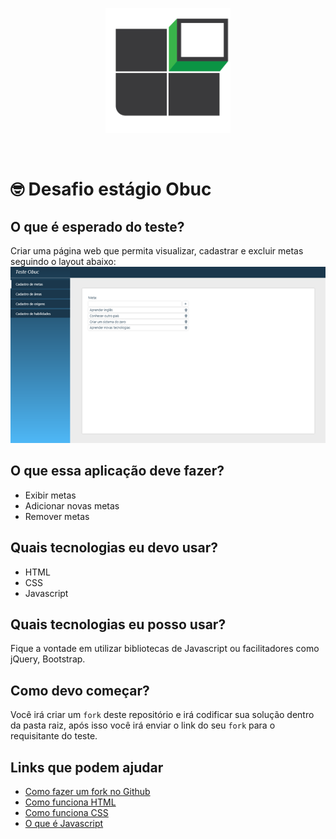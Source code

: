 <p align="center">
  <img src="logoObuc.png" alt="drawing" style="width:200px;"/>
</p>
<br>

# 🤓 Desafio estágio Obuc
## O que é esperado do teste?
Criar uma página web que permita visualizar, cadastrar e excluir metas seguindo o layout abaixo: 
![teste](layout.png)

## O que essa aplicação deve fazer?
- Exibir metas
- Adicionar novas metas
- Remover metas

## Quais tecnologias eu **devo** usar?
- HTML
- CSS
- Javascript

## Quais tecnologias eu **posso** usar?
Fique a vontade em utilizar bibliotecas de Javascript ou facilitadores como jQuery, Bootstrap.

## Como devo começar?
Você irá criar um `fork` deste repositório e irá codificar sua solução dentro da pasta raiz, após isso você irá enviar o link do seu `fork` para o requisitante do teste.

## Links que podem ajudar
- [Como fazer um fork no Github](https://www.youtube.com/watch?v=q-QTbNu8Ybc)
- [Como funciona HTML](https://developer.mozilla.org/pt-BR/docs/Learn/Getting_started_with_the_web/HTML_basics)
- [Como funciona CSS](https://developer.mozilla.org/pt-BR/docs/Learn/CSS/First_steps/How_CSS_works)
- [O que é Javascript](https://developer.mozilla.org/pt-BR/docs/Learn/JavaScript/First_steps/What_is_JavaScript)
